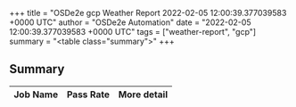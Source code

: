+++
title = "OSDe2e gcp Weather Report 2022-02-05 12:00:39.377039583 +0000 UTC"
author = "OSDe2e Automation"
date = "2022-02-05 12:00:39.377039583 +0000 UTC"
tags = ["weather-report", "gcp"]
summary = "<table class=\"summary\"></table>"
+++
## Summary

| Job Name | Pass Rate | More detail |
|----------|-----------|-------------|




